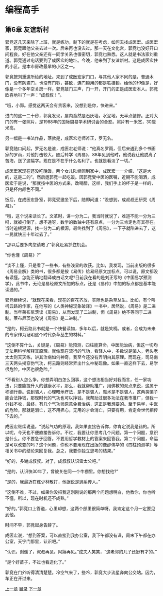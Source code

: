 # 编程高手  
    
## 第6章 友谊新村
    
郭竞这几天来除了上班，就是练功，剩下的就是在考虑，如何去找成医宏。成医宏家，郭竞跟他父亲去过一次。后来再也没去过。那一天在文化宫，郭竞也没好开口问程良。好在他父亲还有一同学关系也很密切，郭竞也熟悉。这人就是书法家刘重道。郭竞通过电话要到了成医宏的地址。今晚，他来到了友谊新村。这是成医宏住的小区。是本市房改最早的小区之一。

郭竞按刘重道所给的地址，来到了成医宏家门口，与其他人家不同的是，普通木门，没有防盗门，也没有门铃，甚致，连门锁用的都是铁挂锁。给他的印像是，好像是一个多年空关房一样。郭竞敲门三声，门一开，开门的正是成医宏本人。郭竞欣喜地叫了一声：“成叔叔！”。

“哦，小郭。感觉这两天会有贵客来，没想到是你，快进来。”

进门的这一二十秒，郭竞发现，屋内竟然是石灰墙，水泥地，无半点装修。正对大门的有一张照片，是1988年的国际周易学术研讨会的合影。照片有一米宽，30厘米高。

另一幅是一书法作品，落款是，成医宏老师斧正，罗无名。

郭竞随口问起，罗无名是谁，成医宏老师说：“他真名罗雨，但后来遇到多个书画家的罗雨，对他打击较大，随后转学《周易》，88年见到他时，他说我让他脱离了苦海，送了这幅字。现在是不在乎什么名利了。也就是看淡了一切。”

成医宏家现在还没吃晚饭，两个女儿陆续回到家中，成医宏一一介绍，“这是大的，这是二的”。然后邀郭竞一起吃饭。因郭竞受中医的医嘱，近期不能喝酒，成医宏于是说，“那就按中医的方式来，改喝醋，这样，我们手上的杯子是一样的，只是杯内颜色不同。”

饭后，在成医宏卧室，郭竞受邀坐下后，随即问道：“没想到，成叔叔还研究《周易》。”

“哦，这个说来话长了。文革时，讲一分为二，我当时就说了，难道不能一分为三吗，就被打倒了。想不通呀，数学的数轴中还有原点，一分为三肯定也有其存在。当时追根溯源，找一分为二的根源，最终找到了《周易》，一下子就陷进去了，这一晃就快三十年过去了。”

“那以后要多向您请教了”郭竞赶紧抓住机会。

“你也懂《周易》?”

“谈不上懂，只是看了一些书，有些浅显的收获。比如，我发现，当前出版的很多《周易全解》类的书，很多都是按《易传》给易经原文加标点。可以说，原文都没有读懂，怎能正确地翻译成白话文呢?目前我在看的是刘正写的《中国易学预测学》，此书中，无论是易经原文所加的标点，还是《易传》中加的标点都是基本能读通的。”

郭竞继续说，“就现在来看，现在的百花齐放，实际也是杂草丛生。比如，有个叫柯云路的作家，在他写的《人类神秘现象破译》一书中，居然说，《周易》是二进制。当年莱布尼茨读《周易》，从而发现了二进制，但《周易》绝不等同于二进制。莱布尼茨也没说《周易》是二进制。”

“是的，柯云路此书就是一个快餐读物，多年以后，就是笑柄。或者，会成为未来的专家作为证明这个时代杂草丛生的材料。”

“这倒不算什么，关键是，《周易》能预测，四柱能算命，中医能治病，但这一切均无法用科学解释其原理。就像现在流行的气功，看轻人中，多数说是骗人，老头老太太则天天练，讲其治病如何神奇。我至今还没有弄明白其原理。而现在，司马南三天两头揭穿伪气功，柯云路则经常弄出什么神秘现像。如果一直这样下去，易学很危险，中医也很危险。”

“不看别人怎么争，你想弄明白怎么回事，这个想法相当好对我而言，任一家功法，只要能提升人的健康水平，那么，我就帮助推广。用佛教的观点来说，这属于积德行善。说到骗人，心理暗示疗法，是不是骗人，魔术是不是骗人，这两类骗子能合法挣钱，那现时代的气功也可以挣钱。我帮助过很多功法在我市推广，但我一分钱不收，最终，有几个气功师原意免费治病，这正是我想要的。至于易学，中医的危险，那就是消亡，这不用担心，无用的才会消亡，只要有用，肯定会世代相传下去的。”

成医宏继续说道，“说起气功的原理，我如果直接告诉你，你肯定说我是错的。所以呢，今天也不便直接告诉你。不过，我要让你思考几个问题，第一个问题，意识是什么。你不要急于回答，不要用哲学教材上的答案来回答我。第二个问题，命运是可以改变的吗？这个问题，你也不要用现在出版的像邵伟华的《四柱预测学》等相关书中的结论来回复我。总之，我要你独立思考的结果。”

“好的，多谢成叔叔。对了，成叔叔认识雷太公吧。”

“是的，认识快30年了，曾被关在同一个牛棚里。你想找他?”

“是的，我最近在练少林散打，他据说是適系传人。”

“这倒不难，不过，如果你没把我这刚刚说的那两个问题想明白，他教你，你也听不懂。所以，现在时机还不成熟。”

“好的。”郭竞口上答道，心里却想，这两个部里很简单呀。我肯定这个月一定要见到他。

时间不早，郭竞起身告辞了。

成医宏说，“想到答案，可以直接到我办公室，我下午都没有课，周末下午都在办公室，天宁门那里，认识吧。”

“认识。谢谢了，叔叔再见，阿姨再见。”成夫人笑笑，“这老郭的儿子还挺有才的。”

“是个好苗子，不过也看造化了。”

郭竞在门外听得清清楚楚。冷空气来了，些冷，郭竞大步流星奔向公交站。因为，车正在开过来。


[上一章](https://github.com/BardoQi/CodeGuru/blob/master/docs/chapter_005.md  "下一章")
[目录](https://github.com/BardoQi/CodeGuru  "目录")
[下一章](https://github.com/BardoQi/CodeGuru/blob/master/docs/chapter_007.md  "下一章")

